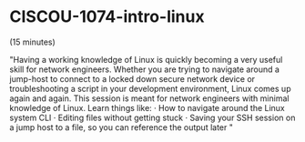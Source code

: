 # CISCOU-1074-intro-linux
(15 minutes)

"Having a working knowledge of Linux is quickly becoming a very useful skill for network engineers. Whether you are trying to navigate around a jump-host to connect to a locked down secure network device or troubleshooting a script in your development environment, Linux comes up again and again. This session is meant for network engineers with minimal knowledge of Linux.
Learn things like:
·         How to navigate around the Linux system CLI
·         Editing files without getting stuck
·         Saving your SSH session on a jump host to a file, so you can reference the output later "

